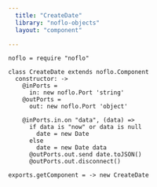 ```yaml
---
  title: "CreateDate"
  library: "noflo-objects"
  layout: "component"

---
```


    noflo = require "noflo"
    
    class CreateDate extends noflo.Component
      constructor: ->
        @inPorts =
          in: new noflo.Port 'string'
        @outPorts =
          out: new noflo.Port 'object'
    
        @inPorts.in.on "data", (data) =>
          if data is "now" or data is null
            date = new Date
          else
            date = new Date data
          @outPorts.out.send date.toJSON()
          @outPorts.out.disconnect()
    
    exports.getComponent = -> new CreateDate
    

